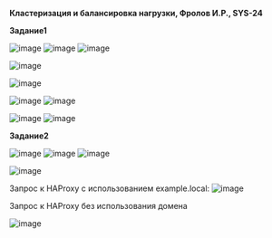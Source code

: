 **Кластеризация и балансировка нагрузки, Фролов И.Р., SYS-24**

**Задание1**


![image](https://github.com/beast86m/Claster_Balancing/assets/47268167/6c50f12f-0b63-4a9c-a90b-1590e8184e31)
![image](https://github.com/beast86m/Claster_Balancing/assets/47268167/5cf703bf-3ce4-4a2c-8505-388ef1a0626e)
![image](https://github.com/beast86m/Claster_Balancing/assets/47268167/79cc7ab5-6927-43e1-8ebe-10d8613b4795)

![image](https://github.com/beast86m/Claster_Balancing/assets/47268167/7006a89b-9ea1-4a1b-9de1-1c1c51a4f335)

![image](https://github.com/beast86m/Claster_Balancing/assets/47268167/966a2e08-5904-4a48-861b-8f8091580848)

![image](https://github.com/beast86m/Claster_Balancing/assets/47268167/b75e6c34-4b24-45d1-b7ae-c781958fbc76)
![image](https://github.com/beast86m/Claster_Balancing/assets/47268167/605eee15-19ac-4efb-9574-9f77058f1a82)

![image](https://github.com/beast86m/Claster_Balancing/assets/47268167/57a5820f-1826-482c-b1f8-470466ea4e14)
![image](https://github.com/beast86m/Claster_Balancing/assets/47268167/7b473bee-7867-419e-b979-4b88496d00cd)

**Задание2**

![image](https://github.com/beast86m/Claster_Balancing/assets/47268167/f7f1ef86-9b9d-4152-865d-baf12e75f948)
![image](https://github.com/beast86m/Claster_Balancing/assets/47268167/4e9f236d-c0be-459f-bb24-d1b2a6629d9d)
![image](https://github.com/beast86m/Claster_Balancing/assets/47268167/259d95bb-6f39-4b72-9de4-742a6f3084be)

![image](https://github.com/beast86m/Claster_Balancing/assets/47268167/692979d4-8afe-4111-a276-c7b372e32557)

Запрос к HAProxy с использованием example.local:
![image](https://github.com/beast86m/Claster_Balancing/assets/47268167/baab5f01-c11c-4e22-800b-c0ce0d652131)

Запрос к HAProxy без использования домена

![image](https://github.com/beast86m/Claster_Balancing/assets/47268167/27c84c29-822e-473b-8a39-f17a1eb26fc0)












